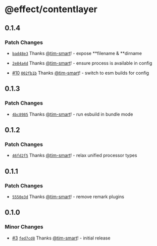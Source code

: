 # @effect/contentlayer

## 0.1.4

### Patch Changes

- [`bad48e3`](https://github.com/Effect-TS/content/commit/bad48e335641a3ba9016158fd5e66dad74adb7c3) Thanks [@tim-smart](https://github.com/tim-smart)! - expose **filename & **dirname

- [`2e84a4d`](https://github.com/Effect-TS/content/commit/2e84a4d6d03b36c31e03b589930f88ce22ccaa6c) Thanks [@tim-smart](https://github.com/tim-smart)! - ensure process is available in config

- [#10](https://github.com/Effect-TS/content/pull/10) [`002fb1b`](https://github.com/Effect-TS/content/commit/002fb1b0d0fb07de648983ef8b5aeb4966ba9661) Thanks [@tim-smart](https://github.com/tim-smart)! - switch to esm builds for config

## 0.1.3

### Patch Changes

- [`4bc8985`](https://github.com/Effect-TS/content/commit/4bc89857fa1408af6db2750d18ea2cf484d823f8) Thanks [@tim-smart](https://github.com/tim-smart)! - run esbuild in bundle mode

## 0.1.2

### Patch Changes

- [`46fd2f5`](https://github.com/Effect-TS/content/commit/46fd2f55c0bbfd6d9d64795d675ba5a6327e2633) Thanks [@tim-smart](https://github.com/tim-smart)! - relax unified processor types

## 0.1.1

### Patch Changes

- [`5550e3d`](https://github.com/Effect-TS/content/commit/5550e3de05b43a52fe2f2ac739e89551e476ffa1) Thanks [@tim-smart](https://github.com/tim-smart)! - remove remark plugins

## 0.1.0

### Minor Changes

- [#3](https://github.com/Effect-TS/content/pull/3) [`fed7cd8`](https://github.com/Effect-TS/content/commit/fed7cd827f64515cbd8b51730d3280912d6088dc) Thanks [@tim-smart](https://github.com/tim-smart)! - initial release
